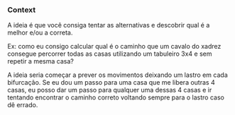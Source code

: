 ### Context

A ideia é que você consiga tentar as alternativas e descobrir qual é a melhor e/ou a correta.

Ex: como eu consigo calcular qual é o caminho que um cavalo do xadrez consegue percorrer todas as casas utilizando um tabuleiro 3x4 e sem repetir a mesma casa?

A ideia seria começar a prever os movimentos deixando um lastro em cada bifurcação. Se eu dou um passo para uma casa que me libera outras 4 casas, eu posso dar um passo para qualquer uma dessas 4 casas e ir tentando encontrar o caminho correto voltando sempre para o lastro caso dê errado.

